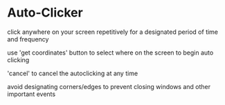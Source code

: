 # Auto-Clicker

click anywhere on your screen repetitively for a designated period of time and frequency

use 'get coordinates' button to select where on the screen to begin auto clicking

'cancel' to cancel the autoclicking at any time

avoid designating corners/edges to prevent closing windows and other important events

